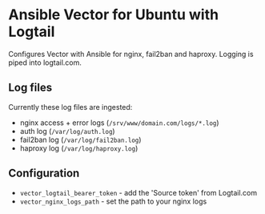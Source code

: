 # Ansible Vector for Ubuntu with Logtail

Configures Vector with Ansible for nginx, fail2ban and haproxy. Logging is piped into logtail.com.

## Log files

Currently these log files are ingested:

- nginx access + error logs (`/srv/www/domain.com/logs/*.log`)
- auth log (`/var/log/auth.log`)
- fail2ban log (`/var/log/fail2ban.log`)
- haproxy log (`/var/log/haproxy.log`)

## Configuration

- `vector_logtail_bearer_token` - add the 'Source token' from Logtail.com
- `vector_nginx_logs_path` - set the path to your nginx logs
